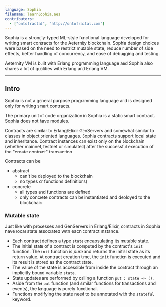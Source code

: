 ```yaml
---
language: Sophia
filename: learnSophia.aes
contributors:
  - ["ontofractal", "http://ontofractal.com"]
---
```


Sophia is a strongly-typed ML-style functional language developed for writing smart contracts for the Aeternity blockchain. Sophia design choices were based on the need to restrict mutable state, reduce number of side effects, better handling of concurrency, and ease of debugging and testing.

Aeternity VM is built with Erlang programming language and Sophia also shares a lot of qualities with Erlang and Erlang VM.

---

## Intro

Sophia is not a general purpose programming language and is designed only for writing smart contracts.

The primary unit of code organization in Sophia is a static smart contract. Sophia does not have modules. 

Contracts are similar to Erlang/Elixir GenServers and somewhat similar to classes in object oriented languages. Sophia contracts support local state and inheritance. Contract instances can exist only on the blockchain (whether mainnet, testnet or simulated) after the successful execution of the "create contract" transaction.

Contracts can be:
 - abstract 
    - can't be deployed to the blockchain
    - no types or functions definitions) 
 - concrete 
    - all types and functions are defined
    - only concrete contracts can be instantiated and deployed to the blockchain

### Mutable state

Just like with processes and GenServers in Erlang/Elixir, contracts in Sophia have local state associated with each contract instance.

- Each contract defines a type `state` encapsulating its mutable state.
- The initial state of a contract is computed by the contract's `init`
  function. The `init` function is *pure* and returns the initial state as its
  return value. At contract creation time, the `init` function is executed and
  its result is stored as the contract state.
- The value of the state is accessible from inside the contract
  through an implicitly bound variable `state`.
- State updates are performed by calling a function `put : state => ()`.
- Aside from the `put` function (and similar functions for transactions
  and events), the language is purely functional.
- Functions modifying the state need to be annotated with the `stateful` keyword.




